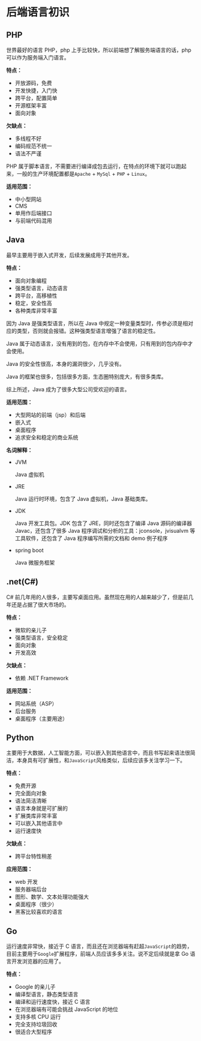 # 后端语言初识

## PHP

世界最好的语言 PHP，php 上手比较快，所以前端想了解服务端语言的话，php 可以作为服务端入门语言。

**特点：**

- 开放源码，免费
- 开发快捷，入门快
- 跨平台，配置简单
- 开源框架丰富
- 面向对象

**欠缺点：**

- 多线程不好
- 编码规范不统一
- 语法不严谨

PHP 属于脚本语言，不需要进行编译成包去运行，在特点的环境下就可以跑起来，一般的生产环境配置都是`Apache` + `MySql` + `PHP` + `Linux`。

**适用范围：**

- 中小型网站
- CMS
- 单用作后端接口
- 与前端代码混用

## Java

最早主要用于嵌入式开发，后续发展成用于其他开发。

**特点：**

- 面向对象编程
- 强类型语言，动态语言
- 跨平台，高移植性
- 稳定，安全性高
- 各种类库非常丰富

因为 Java 是强类型语言，所以在 Java 中规定一种变量类型时，传参必须是相对应的类型，否则就会报错。这种强类型语言增强了语言的稳定性。

Java 属于动态语言，没有用到的包，在内存中不会使用，只有用到的包内存中才会使用。

Java 的安全性很高，本身的漏洞很少，几乎没有。

Java 的框架也很多，包括很多方面，生态圈特别庞大，有很多类库。

综上所述，Java 成为了很多大型公司受欢迎的语言。

**适用范围：**

- 大型网站的前端（jsp）和后端
- 嵌入式
- 桌面程序
- 追求安全和稳定的商业系统

**名词解释：**

- JVM

  Java 虚拟机

- JRE

  Java 运行时环境，包含了 Java 虚拟机，Java 基础类库。

- JDK

  Java 开发工具包。JDK 包含了 JRE，同时还包含了编译 Java 源码的编译器 Javac，还包含了很多 Java 程序调试和分析的工具：jconsole，jvisualvm 等工具软件，还包含了 Java 程序编写所需的文档和 demo 例子程序

- spring boot

  Java 微服务框架

## .net(C#)

C# 前几年用的人很多，主要写桌面应用。虽然现在用的人越来越少了，但是前几年还是占据了很大市场的。

**特点：**

- 微软的亲儿子
- 强类型语言，安全稳定
- 面向对象
- 开发高效

**欠缺点：**

- 依赖 .NET Framework

**适用范围：**

- 网站系统（ASP）
- 后台服务
- 桌面程序（主要用途）

## Python

主要用于大数据，人工智能方面，可以嵌入到其他语言中，而且书写起来语法很简洁，本身具有可扩展性，和`JavaScript`风格类似，后续应该多关注学习一下。

**特点：**

- 免费开源
- 完全面向对象
- 语法简洁清晰
- 语言本身就是可扩展的
- 扩展类库非常丰富
- 可以嵌入其他语言中
- 运行速度快

**欠缺点：**

- 跨平台特性稍差

**应用范围：**

- web 开发
- 服务器端后台
- 图形、数学、文本处理功能强大
- 桌面程序（很少）
- 黑客比较喜欢的语言

## Go

运行速度非常快，接近于 C 语言，而且还在浏览器端有赶超`JavaScript`的趋势，目前主要用于`Google`扩展程序，前端人员应该多多关注。说不定后续就是拿 Go 语言开发浏览器的应用了。

**特点：**

- Google 的亲儿子
- 编译型语言，静态类型语言
- 编译和运行速度快，接近 C 语言
- 在浏览器端有可能会挑战 JavaScript 的地位
- 支持多核 CPU 运行
- 完全支持垃圾回收
- 很适合大型程序
